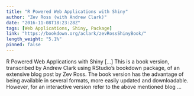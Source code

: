 ```yaml
---
title: "R Powered Web Applications with Shiny"
author: "Zev Ross (with Andrew Clark)"
date: "2016-11-08T18:23:28Z"
tags: [Web Applications, Shiny, Package]
link: "https://bookdown.org/aclark/zevRossShinyBook/"
length_weight: "5.1%"
pinned: false
---
```


R Powered Web Applications with Shiny [...] This is a book version, transcribed by Andrew Clark using RStudio’s bookdown package, of an extensive blog post by Zev Ross. The book version has the advantage of being available in several formats, more easily updated and downloadable. However, for an interactive version refer to the above mentioned blog ...
